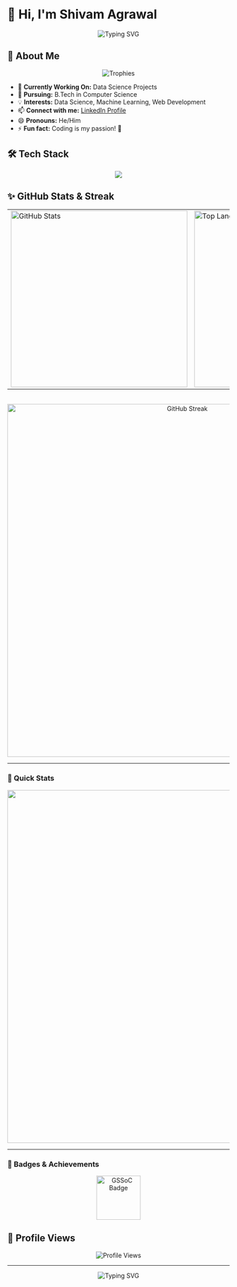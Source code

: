 # 👋 Hi, I'm Shivam Agrawal

<div align="center">
  <img src="https://readme-typing-svg.herokuapp.com?font=Fira+Code&weight=500&size=40&pause=1000&color=2E8B57&center=true&vCenter=true&random=false&width=600&height=100&lines=Welcome+to+my+GitHub+Profile!;Data+Science+Enthusiast;Computer+Science+Student" alt="Typing SVG" />
</div>

## 🚀 About Me

<div align="center">
  <img src="https://github-profile-trophy.vercel.app/?username=Shivamagrawal20&theme=radical&no-frame=true&no-bg=true&margin-w=4" alt="Trophies" />
</div>

- 🔭 **Currently Working On:** Data Science Projects
- 🌱 **Pursuing:** B.Tech in Computer Science
- 💡 **Interests:** Data Science, Machine Learning, Web Development
- 📫 **Connect with me:** [LinkedIn Profile](https://linkedin.com/in/your-profile)
- 😄 **Pronouns:** He/Him
- ⚡ **Fun fact:** Coding is my passion! 🚀

## 🛠️ Tech Stack

<div align="center">
  <img src="https://skillicons.dev/icons?i=python,java,cpp,html,css,js,react,nodejs,mongodb,git,github,vscode&theme=dark" />
</div>

## ✨ GitHub Stats & Streak

<div align="center">

<table>
  <tr>
    <td>
      <img src="https://github-readme-stats.vercel.app/api?username=Shivamagrawal20&show_icons=true&theme=radical&hide_border=true&count_private=true" alt="GitHub Stats" width="400"/>
    </td>
    <td>
      <img src="https://github-readme-stats.vercel.app/api/top-langs/?username=Shivamagrawal20&layout=compact&theme=radical&hide_border=true" alt="Top Languages" width="400"/>
    </td>
  </tr>
</table>

<br/>

<img src="https://github-readme-streak-stats.herokuapp.com/?user=Shivamagrawal20&theme=tokyonight&hide_border=true" alt="GitHub Streak" width="800"/>

</div>

---

### 🏅 Quick Stats

<div align="center">

<img src="https://github-profile-summary-cards.vercel.app/api/cards/profile-details?username=Shivamagrawal20&theme=radical" width="800"/>

</div>

---

### 🌟 Badges & Achievements

<div align="center">
  <a href="https://gssoc.girlscript.tech/leaderboard">
    <img src="https://raw.githubusercontent.com/GSSoC24/Postman-Challenge/main/docs/assets/Postman%20White.png" alt="GSSoC Badge" width="100" height="100" />
  </a>
</div>

## 🌟 Profile Views

<div align="center">
  <img src="https://komarev.com/ghpvc/?username=Shivamagrawal20&color=blueviolet" alt="Profile Views" />
</div>

---

<div align="center">
  <img src="https://readme-typing-svg.herokuapp.com?font=Fira+Code&weight=500&size=20&pause=1000&color=2E8B57&center=true&vCenter=true&random=false&width=600&height=50&lines=Thanks+for+visiting!;Feel+free+to+connect+with+me!" alt="Typing SVG" />
</div>





